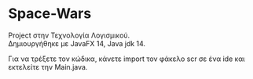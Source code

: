 # Space-Wars
Project στην Τεχνολογία Λογισμικού.\
Δημιουργήθηκε με JavaFX 14, Java jdk 14.

Για να τρέξετε τον κώδικα, κάνετε import τον φάκελο scr σε ένα ide και εκτελείτε την Main.java.
